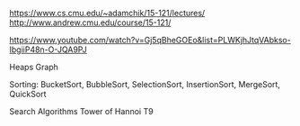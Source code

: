 https://www.cs.cmu.edu/~adamchik/15-121/lectures/
http://www.andrew.cmu.edu/course/15-121/

https://www.youtube.com/watch?v=Gj5qBheGOEo&list=PLWKjhJtqVAbkso-IbgiiP48n-O-JQA9PJ


Heaps
Graph

Sorting: BucketSort, BubbleSort, SelectionSort, InsertionSort, MergeSort, QuickSort

Search Algorithms
Tower of Hannoi
T9
